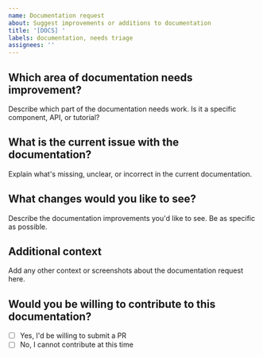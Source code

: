 ```yaml
---
name: Documentation request
about: Suggest improvements or additions to documentation
title: '[DOCS] '
labels: documentation, needs triage
assignees: ''
---
```


## Which area of documentation needs improvement?

Describe which part of the documentation needs work. Is it a specific component, API, or tutorial?

## What is the current issue with the documentation?

Explain what's missing, unclear, or incorrect in the current documentation.

## What changes would you like to see?

Describe the documentation improvements you'd like to see. Be as specific as possible.

## Additional context

Add any other context or screenshots about the documentation request here.

## Would you be willing to contribute to this documentation?

- [ ] Yes, I'd be willing to submit a PR
- [ ] No, I cannot contribute at this time
